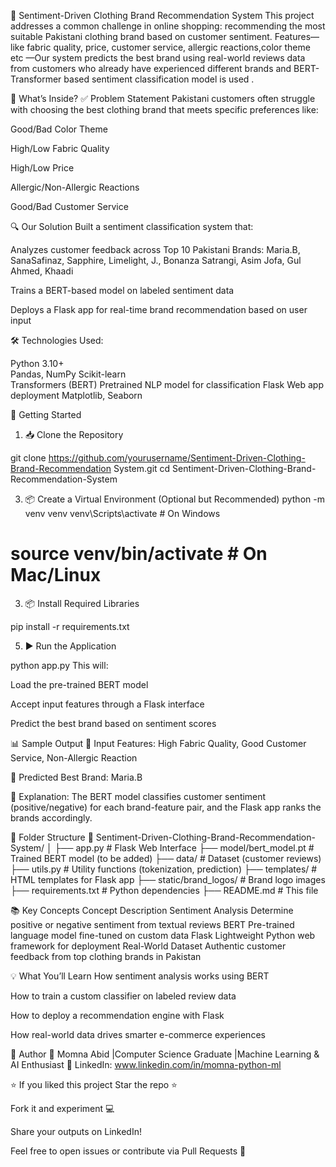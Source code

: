 👗 Sentiment-Driven Clothing Brand Recommendation System
This  project addresses a common challenge in online shopping: recommending the most suitable Pakistani clothing brand based on customer sentiment.  Features—like fabric quality, price, customer service, allergic reactions,color theme etc —Our system predicts the best brand using real-world reviews data from customers who already have experienced different brands and BERT-Transformer based sentiment classification model is used .

📌 What’s Inside?
✅ Problem Statement
Pakistani customers often struggle with choosing the best clothing brand that meets specific preferences like:

Good/Bad Color Theme

High/Low Fabric Quality

High/Low Price

Allergic/Non-Allergic Reactions

Good/Bad Customer Service

🔍 Our Solution
Built a sentiment classification system that:

Analyzes customer feedback across Top 10 Pakistani Brands:
Maria.B, SanaSafinaz, Sapphire, Limelight, J., Bonanza Satrangi, Asim Jofa, Gul Ahmed, Khaadi

Trains a BERT-based model on labeled sentiment data

Deploys a Flask app for real-time brand recommendation based on user input

🛠️ Technologies Used:

Python 3.10+	
Pandas, NumPy
Scikit-learn	
Transformers (BERT)	Pretrained NLP model for classification
Flask	Web app deployment
Matplotlib, Seaborn

🚀 Getting Started
1. 📥 Clone the Repository

git clone https://github.com/yourusername/Sentiment-Driven-Clothing-Brand-Recommendation System.git
cd Sentiment-Driven-Clothing-Brand-Recommendation-System

3. 📦 Create a Virtual Environment (Optional but Recommended)
python -m venv venv
venv\Scripts\activate   # On Windows
# source venv/bin/activate   # On Mac/Linux

3. 📦 Install Required Libraries

pip install -r requirements.txt

5. ▶️ Run the Application

python app.py
This will:

Load the pre-trained BERT model

Accept input features through a Flask interface

Predict the best brand based on sentiment scores

📊 Sample Output
🧾 Input Features:
High Fabric Quality, Good Customer Service, Non-Allergic Reaction

🧠 Predicted Best Brand:
Maria.B

💬 Explanation:
The BERT model classifies customer sentiment (positive/negative) for each brand-feature pair, and the Flask app ranks the brands accordingly.

📂 Folder Structure
📁 Sentiment-Driven-Clothing-Brand-Recommendation-System/
│
├── app.py                     # Flask Web Interface
├── model/bert_model.pt        # Trained BERT model (to be added)
├── data/                      # Dataset (customer reviews)
├── utils.py                   # Utility functions (tokenization, prediction)
├── templates/                 # HTML templates for Flask app
├── static/brand_logos/        # Brand logo images
├── requirements.txt           # Python dependencies
├── README.md                  # This file

📚 Key Concepts
Concept	Description
Sentiment Analysis	Determine positive or negative sentiment from textual reviews
BERT	Pre-trained language model fine-tuned on custom data
Flask	Lightweight Python web framework for deployment
Real-World Dataset	Authentic customer feedback from top clothing brands in Pakistan

💡 What You’ll Learn
How sentiment analysis works using BERT

How to train a custom classifier on labeled review data

How to deploy a recommendation engine with Flask

How real-world data drives smarter e-commerce experiences

🙌 Author
👤 Momna Abid |Computer Science Graduate |Machine Learning & AI Enthusiast
🔗 LinkedIn: www.linkedin.com/in/momna-python-ml 

⭐️ If you liked this project
Star the repo ⭐

Fork it and experiment 💻

Share your outputs on LinkedIn!

Feel free to open issues or contribute via Pull Requests 🤝













